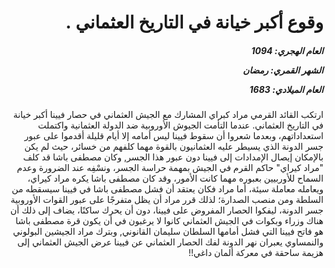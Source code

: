 <h1 dir="rtl">وقوع أكبر خيانة في التاريخ العثماني .</h1>

<h5 dir="rtl">العام الهجري:  1094

الشهر القمري: رمضان

العام الميلادي: 1683</h5>

<p dir="rtl">ارتكب القائد القرمي مراد كبراي المشارك مع الجيش العثماني في حصار فيينا أكبر خيانة في التاريخ العثماني. عندما التأمت الجيوش الأوروبية ضد الدولة العثمانية واكتملت استعداداتهم، وبعدما شعروا أن سقوط فيينا ليس أمامه إلا أيام قليلة أقدموا على عبور جسر الدونة الذي يسيطر عليه العثمانيون بالقوة مهما كلفهم من خسائر، حيث لم يكن بالإمكان إيصال الإمدادات إلى فيينا دون عبور هذا الجسر, وكان مصطفى باشا قد كلف "مراد كيراي" حاكم القرم في الجيش بمهمة حراسة الجسر، ونسْفِه عند الضرورة وعدم السماح للأوربيين بعبوره مهما كانت الأمور، وقد كان مصطفى باشا يكره مراد كيراي، ويعامله معاملة سيئة، أما مراد فكان يعتقد أن فشل مصطفى باشا في فيينا سيسقطه من السلطة ومن منصب الصدارة؛ لذلك قرر مراد أن يظل متفرجًا على عبور القوات الأوروبية جسر الدونة، ليفكوا الحصار المفروض على فيينا، دون أن يحرك ساكنًا، يضاف إلى ذلك أن هناك وزراء وبكوات في الجيش العثماني كانوا لا يرغبون في أن يكون قرة مصطفى باشا هو فاتح فيينا التي فشل أمامها السلطان سليمان القانوني, وبترك مراد الجيشين البولوني والنمساوي يعبران نهر الدونة لفك الحصار العثماني عن فيينا عرض الجيش العثماني إلى هزيمة ساحقة في معركة ألمان داغي!!</p></br>

